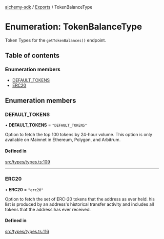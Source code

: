 [alchemy-sdk](../README.md) / [Exports](../modules.md) / TokenBalanceType

# Enumeration: TokenBalanceType

Token Types for the `getTokenBalances()` endpoint.

## Table of contents

### Enumeration members

- [DEFAULT\_TOKENS](TokenBalanceType.md#default_tokens)
- [ERC20](TokenBalanceType.md#erc20)

## Enumeration members

### DEFAULT\_TOKENS

• **DEFAULT\_TOKENS** = `"DEFAULT_TOKENS"`

Option to fetch the top 100 tokens by 24-hour volume. This option is only
available on Mainnet in Ethereum, Polygon, and Arbitrum.

#### Defined in

[src/types/types.ts:109](https://github.com/alchemyplatform/alchemy-sdk-js/blob/e05babb/src/types/types.ts#L109)

___

### ERC20

• **ERC20** = `"erc20"`

Option to fetch the set of ERC-20 tokens that the address as ever held. his
list is produced by an address's historical transfer activity and includes
all tokens that the address has ever received.

#### Defined in

[src/types/types.ts:116](https://github.com/alchemyplatform/alchemy-sdk-js/blob/e05babb/src/types/types.ts#L116)
